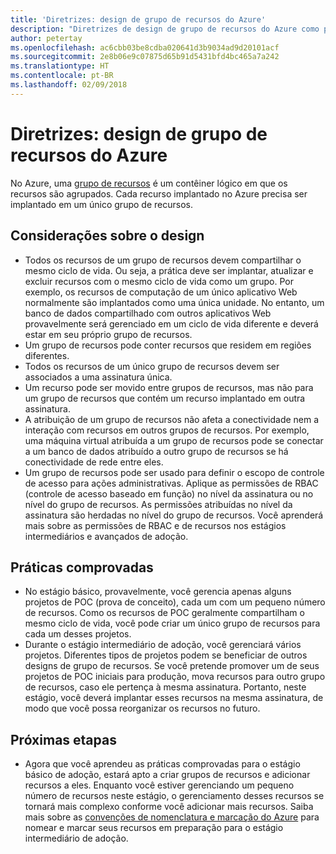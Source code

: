 ```yaml
---
title: 'Diretrizes: design de grupo de recursos do Azure'
description: "Diretrizes de design de grupo de recursos do Azure como parte de uma estratégia básica de adoção da nuvem"
author: petertay
ms.openlocfilehash: ac6cbb03be8cdba020641d3b9034ad9d20101acf
ms.sourcegitcommit: 2e8b06e9c07875d65b91d5431bfd4bc465a7a242
ms.translationtype: HT
ms.contentlocale: pt-BR
ms.lasthandoff: 02/09/2018
---
```

# <a name="guidance-azure-resource-group-design"></a>Diretrizes: design de grupo de recursos do Azure

No Azure, uma [grupo de recursos](https://docs.microsoft.com/azure/azure-resource-manager/resource-group-overview#resource-groups) é um contêiner lógico em que os recursos são agrupados. Cada recurso implantado no Azure precisa ser implantado em um único grupo de recursos.

## <a name="design-considerations"></a>Considerações sobre o design

- Todos os recursos de um grupo de recursos devem compartilhar o mesmo ciclo de vida. Ou seja, a prática deve ser implantar, atualizar e excluir recursos com o mesmo ciclo de vida como um grupo. Por exemplo, os recursos de computação de um único aplicativo Web normalmente são implantados como uma única unidade. No entanto, um banco de dados compartilhado com outros aplicativos Web provavelmente será gerenciado em um ciclo de vida diferente e deverá estar em seu próprio grupo de recursos.
- Um grupo de recursos pode conter recursos que residem em regiões diferentes.
- Todos os recursos de um único grupo de recursos devem ser associados a uma assinatura única. 
- Um recurso pode ser movido entre grupos de recursos, mas não para um grupo de recursos que contém um recurso implantado em outra assinatura.
- A atribuição de um grupo de recursos não afeta a conectividade nem a interação com recursos em outros grupos de recursos. Por exemplo, uma máquina virtual atribuída a um grupo de recursos pode se conectar a um banco de dados atribuído a outro grupo de recursos se há conectividade de rede entre eles.
- Um grupo de recursos pode ser usado para definir o escopo de controle de acesso para ações administrativas. Aplique as permissões de RBAC (controle de acesso baseado em função) no nível da assinatura ou no nível do grupo de recursos. As permissões atribuídas no nível da assinatura são herdadas no nível do grupo de recursos. Você aprenderá mais sobre as permissões de RBAC e de recursos nos estágios intermediários e avançados de adoção.

## <a name="proven-practices"></a>Práticas comprovadas

- No estágio básico, provavelmente, você gerencia apenas alguns projetos de POC (prova de conceito), cada um com um pequeno número de recursos. Como os recursos de POC geralmente compartilham o mesmo ciclo de vida, você pode criar um único grupo de recursos para cada um desses projetos.
- Durante o estágio intermediário de adoção, você gerenciará vários projetos. Diferentes tipos de projetos podem se beneficiar de outros designs de grupo de recursos. Se você pretende promover um de seus projetos de POC iniciais para produção, mova recursos para outro grupo de recursos, caso ele pertença à mesma assinatura. Portanto, neste estágio, você deverá implantar esses recursos na mesma assinatura, de modo que você possa reorganizar os recursos no futuro.

## <a name="next-steps"></a>Próximas etapas

* Agora que você aprendeu as práticas comprovadas para o estágio básico de adoção, estará apto a criar grupos de recursos e adicionar recursos a eles. Enquanto você estiver gerenciando um pequeno número de recursos neste estágio, o gerenciamento desses recursos se tornará mais complexo conforme você adicionar mais recursos. Saiba mais sobre as [convenções de nomenclatura e marcação do Azure](/azure/architecture/best-practices/naming-conventions?toc=/azure/architecture/cloud-adoption-guide/toc.json) para nomear e marcar seus recursos em preparação para o estágio intermediário de adoção.
